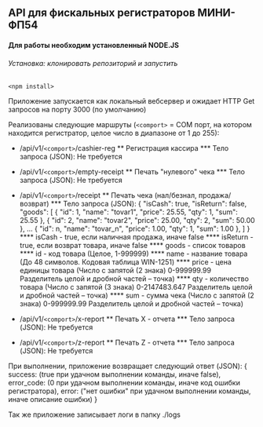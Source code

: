 ## API для фискальных регистраторов МИНИ-ФП54

#### Для работы необходим установленный NODE.JS

###### Установка: клонировать репозиторий и запустить
`<npm install>`

Приложение запускается как локальный вебсервер и ожидает HTTP Get 
запросов на порту 3000 (по умолчанию)

Реализованы следующие маршруты 
(`<comport>` = СОМ порт, на котором находится регистратор, целое число в диапазоне от 1 до 255):

 * /api/v1/`<comport>`/cashier-reg
    ** Регистрация кассира
    *** Тело запроса (JSON): Не требуется

 * /api/v1/`<comport>`/empty-receipt
    ** Печать "нулевого" чека
    *** Тело запроса (JSON): Не требуется

 * /api/v1/`<comport>`/receipt
    ** Печать чека (нал/безнал, продажа/возврат)
    *** Тело запроса (JSON):
    {
      "isCash": true,
      "isReturn": false,
      "goods": 
      [
        {
          "id": 1,
          "name": "tovar1",
          "price": 25.55,
          "qty": 1,
          "sum": 25.55
        },
        {
          "id": 2,
          "name": "tovar2",
          "price": 25.00,
          "qty": 2,
          "sum": 50.00
        },
        ...
        {
          "id": n,
          "name": "tovar_n",
          "price": 1.00,
          "qty": 1,
          "sum": 1.00
        },
      ]
    }
    **** isCash - true, если наличная продажа, иначе false
    **** isReturn - true, если возврат товара, иначе false
    **** goods - список товаров
    **** id - код товара (Целое, 1-999999)
    **** name - название товара (До 48 символов. Кодовая таблица WIN-1251)
    **** price - цена единицы товара (Число с запятой (2 знака) 0-999999.99 Разделитель целой и дробной частей – точка)
    **** qty - количество товара (Число с запятой (3 знака) 0-2147483.647 Разделитель целой и дробной частей – точка)
    **** sum - сумма чека (Число с запятой (2 знака) 0-999999.99 Разделитель целой и дробной частей – точка)

 * /api/v1/`<comport>`/x-report
    ** Печать Х - отчета
    *** Тело запроса (JSON): Не требуется

 * /api/v1/`<comport>`/z-report
    ** Печать Z - отчета
    *** Тело запроса (JSON): Не требуется

При выполнении, приложение возвращает следующий ответ (JSON):
{
  success: (true при удачном выполнении команды, иначе false),
  error_code: (0 при удачном выполнении команды, иначе код ошибки регистратора),
  error: ("нет ошибки" при удачном выполнении команды, иначе описание ошибки)
}

Так же приложение записывает логи в папку ./logs